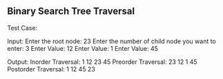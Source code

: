 Binary Search Tree Traversal
-----------------------------

Test Case:

Input:
Enter the root node: 23
Enter the number of child node you want to enter: 3
Enter Value: 12
Enter Value: 1
Enter Value: 45

Output:
Inorder Traversal: 1 12 23 45 
Preorder Traversal: 23 12 1 45 
Postorder Traversal: 1 12 45 23 
